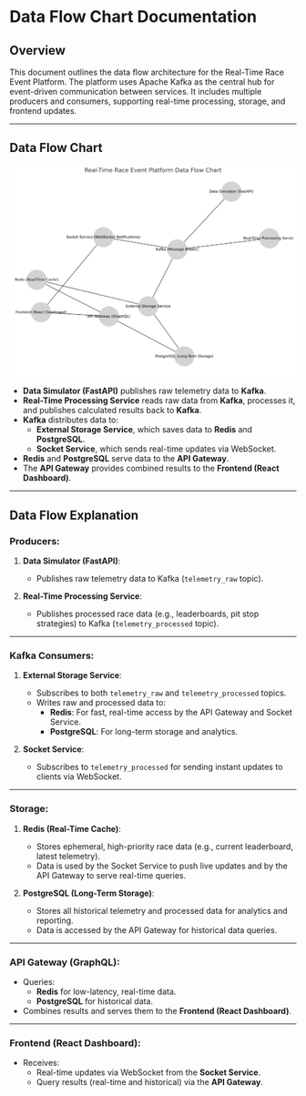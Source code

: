 # Data Flow Chart Documentation

## **Overview**
This document outlines the data flow architecture for the Real-Time Race Event Platform. The platform uses Apache Kafka as the central hub for event-driven communication between services. It includes multiple producers and consumers, supporting real-time processing, storage, and frontend updates.

---

## **Data Flow Chart**
![Race Event Platform Data Flow Chart](data-flow-chart.png)

- **Data Simulator (FastAPI)** publishes raw telemetry data to **Kafka**.
- **Real-Time Processing Service** reads raw data from **Kafka**, processes it, and publishes calculated results back to **Kafka**.
- **Kafka** distributes data to:
  - **External Storage Service**, which saves data to **Redis** and **PostgreSQL**.
  - **Socket Service**, which sends real-time updates via WebSocket.
- **Redis** and **PostgreSQL** serve data to the **API Gateway**.
- The **API Gateway** provides combined results to the **Frontend (React Dashboard)**.

---

## **Data Flow Explanation**

### **Producers**:
1. **Data Simulator (FastAPI)**:
   - Publishes raw telemetry data to Kafka (`telemetry_raw` topic).

2. **Real-Time Processing Service**:
   - Publishes processed race data (e.g., leaderboards, pit stop strategies) to Kafka (`telemetry_processed` topic).

---

### **Kafka Consumers**:
1. **External Storage Service**:
   - Subscribes to both `telemetry_raw` and `telemetry_processed` topics.
   - Writes raw and processed data to:
     - **Redis**: For fast, real-time access by the API Gateway and Socket Service.
     - **PostgreSQL**: For long-term storage and analytics.

2. **Socket Service**:
   - Subscribes to `telemetry_processed` for sending instant updates to clients via WebSocket.

---

### **Storage**:
1. **Redis (Real-Time Cache)**:
   - Stores ephemeral, high-priority race data (e.g., current leaderboard, latest telemetry).
   - Data is used by the Socket Service to push live updates and by the API Gateway to serve real-time queries.

2. **PostgreSQL (Long-Term Storage)**:
   - Stores all historical telemetry and processed data for analytics and reporting.
   - Data is accessed by the API Gateway for historical data queries.

---

### **API Gateway (GraphQL)**:
- Queries:
  - **Redis** for low-latency, real-time data.
  - **PostgreSQL** for historical data.
- Combines results and serves them to the **Frontend (React Dashboard)**.

---

### **Frontend (React Dashboard)**:
- Receives:
  - Real-time updates via WebSocket from the **Socket Service**.
  - Query results (real-time and historical) via the **API Gateway**.
